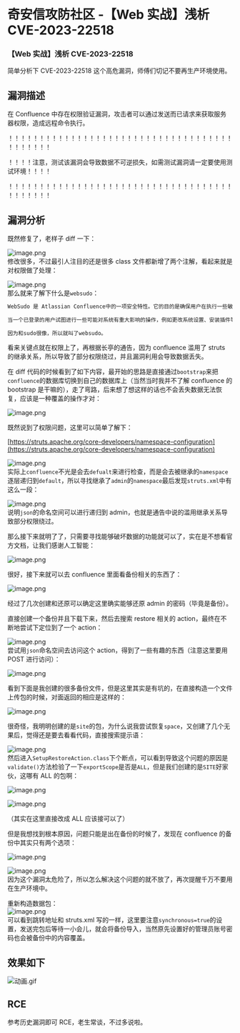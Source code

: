 

# 奇安信攻防社区 -【Web 实战】浅析 CVE-2023-22518

### 【Web 实战】浅析 CVE-2023-22518

简单分析下 CVE-2023-22518 这个高危漏洞，师傅们切记不要再生产环境使用。

## 漏洞描述

在 Confluence 中存在权限验证漏洞，攻击者可以通过发送而已请求来获取服务器权限，造成远程命令执行。

！！！！！！！！！！！！！！！！！！！！！！！！！！！！！！！！！！！！！！！！！！！

！！！！注意，测试该漏洞会导致数据不可逆损失，如需测试漏洞请一定要使用测试环境！！！！

！！！！！！！！！！！！！！！！！！！！！！！！！！！！！！！！！！！！！！！！！！！

## 漏洞分析

既然修复了，老样子 diff 一下：

![image.png](assets/1699929375-3b0b223e9abf03b29ecd9ae8c0b69688.png)  
修改很多，不过最引人注目的还是很多 class 文件都新增了两个注解，看起来就是对权限做了处理：

![image.png](assets/1699929375-0a8bc6a61a77f3ba9f3dc1b296adaae5.png)  
那么就来了解下什么是`websudo`：

```php
WebSudo 是 Atlassian Confluence中的一项安全特性。它的目的是确保用户在执行一些敏感操作之前重新验证自己的凭据，以提高系统的安全性。  
​  
当一个已登录的用户试图进行一些可能对系统有重大影响的操作，例如更改系统设置、安装插件等，Confluence 会要求该用户重新输入密码来确认他们的身份。这种再次确认身份的机制称为 WebSudo。  
​  
因为和sudo很像，所以就叫了websudo。
```

看来关键点就在权限上了，再根据长亭的通告，因为 confluence 滥用了 struts 的继承关系，所以导致了部分权限绕过，并且漏洞利用会导致数据丢失。

在 diff 代码的时候看到了如下内容，最开始的思路是直接通过`bootstrap`来把`confluence`的数据库切换到自己的数据库上（当然当时我并不了解 confluence 的 bootstrap 是干嘛的），走了弯路，后来想了想这样的话也不会丢失数据无法恢复，应该是一种覆盖的操作才对：

![image.png](assets/1699929375-f35f71998acc3f0d0cedb50e3b1ccb43.png)

既然说到了权限问题，这里可以简单了解下：

[https://struts.apache.org/core-developers/namespace-configuration](https://struts.apache.org/core-developers/namespace-configuration)

![image.png](assets/1699929375-07baff83906f4e07bf065fc622c3ef82.png)  
实际上`confluence`不光是会去`defualt`来进行检查，而是会去被继承的`namespace`逐层递归到`default`，所以寻找继承了`admin`的`namespace`最后发现`struts.xml`中有这么一段：

![image.png](assets/1699929375-dbc8527b7ffb8db0e7567b4476b22fa6.png)  
说明`json`的命名空间可以进行递归到 admin，也就是通告中说的滥用继承关系导致部分权限绕过。

那么接下来就明了了，只需要寻找能够破坏数据的功能就可以了，实在是不想看官方文档，让我们感谢人工智能：

![image.png](assets/1699929375-0af12bf68b49054b31f3402c9ea15c0d.png)

很好，接下来就可以去 confluence 里面看备份相关的东西了：

![image.png](assets/1699929375-b79ac1056dc8c79d031acd8a894aef0d.png)

经过了几次创建和还原可以确定这里确实能够还原 admin 的密码（毕竟是备份）。

直接创建一个备份并且下载下来，然后去搜索 restore 相关的 action，最终在不断地尝试下定位到了一个 action：

![image.png](assets/1699929375-93e924926085505e5cbbeca548cb086d.png)  
尝试用`json`命名空间去访问这个 action，得到了一些有趣的东西（注意这里要用 POST 进行访问）：

![image.png](assets/1699929375-7e2f5b88ef0b837a29c1378545b76c6d.png)

看到下面是我创建的很多备份文件，但是这里其实是有坑的，在直接构造一个文件上传包的时候，对面返回的相应是这样的：

![image.png](assets/1699929375-6c7c07a9463e502e56d5ef4f51f62c53.png)

很奇怪，我明明创建的是`site`的包，为什么说我尝试恢复`space`，又创建了几个无果后，觉得还是要去看看代码，直接搜索提示语：

![image.png](assets/1699929375-c555f778352789a57af6d151dc170f3c.png)  
然后进入`SetupRestoreAction.class`下个断点，可以看到导致这个问题的原因是`validate()`方法检验了一下`exportScope`是否是`ALL`，但是我们创建的是`SITE`好家伙，这哪有 ALL 的包啊：

![image.png](assets/1699929375-54be39fc71634d1b07df76cce2c3cd1e.png)

![image.png](assets/1699929375-f99b6cee13c53a04bfe897feb97de4d0.png)

（其实在这里直接改成 ALL 应该接可以了）

但是我想找到根本原因，问题只能是出在备份的时候了，发现在 confluence 的备份中其实只有两个选项：

![image.png](assets/1699929375-32a21e44d342dfd6ec0dc2a2a0e2b802.png)

![image.png](assets/1699929375-9d74db7bf163da29bf39ce78def029bf.png)  
因为这个漏洞太危险了，所以怎么解决这个问题的就不放了，再次提醒千万不要用在生产环境中。

重新构造数据包：  
![image.png](assets/1699929375-157004e4efb7cacc885448aa12ac55eb.png)  
可以看到跳转地址和 struts.xml 写的一样，这里要注意`synchronous=true`的设置，发送完包后等待一小会儿，就会将备份导入，当然原先设置好的管理员账号密码也会被备份中的内容覆盖。

## 效果如下

![动画.gif](assets/1699929375-86545f1a4832ccd3215a7e205ddfae2b.gif)

## RCE

参考历史漏洞即可 RCE，老生常谈，不过多说啦。
